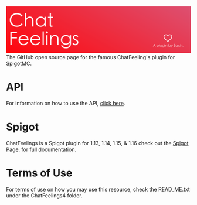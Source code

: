 ![Alt text](Images/chatfeelingsbanner.png?raw=true "ChatFeelings Banner")
The GitHub open source page for the famous ChatFeeling's plugin for SpigotMC.

# API
For information on how to use the API, [click here](https://www.spigotmc.org/wiki/chatfeelings-api/).

# Spigot
ChatFeelings is a Spigot plugin for 1.13, 1.14, 1.15, & 1.16 check out the [Spigot Page](https://www.spigotmc.org/resources/chatfeelings.12987/). for full documentation.

# Terms of Use
For terms of use on how you may use this resource, check the READ_ME.txt under the ChatFeelings4 folder.
